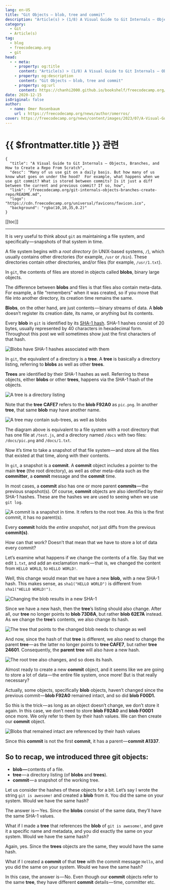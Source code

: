 ```yaml
---
lang: en-US
title: "Git Objects — blob, tree and commit"
description: "Article(s) > (1/8) A Visual Guide to Git Internals — Objects, Branches, and How to Create a Repo From Scratch"
category:
  - Git
  - Article(s)
tag:
  - blog
  - freecodecamp.org
  - git
head:
  - - meta:
    - property: og:title
      content: "Article(s) > (1/8) A Visual Guide to Git Internals — Objects, Branches, and How to Create a Repo From Scratch"
    - property: og:description
      content: "Git Objects — blob, tree and commit"
    - property: og:url
      content: https://chanhi2000.github.io/bookshelf/freecodecamp.org/git-internals-objects-branches-create-repo/git-objects-blob-tree-and-commit.html
date: 2020-12-15
isOriginal: false
author:
  - name: Omer Rosenbaum
    url : https://freecodecamp.org/news/author/omerros/
cover: https://freecodecamp.org/news/content/images/2023/07/A-Visual-Guide-to-Git-Internals-Book-Cover--1-.png
---
```


# {{ $frontmatter.title }} 관련

```component VPCard
{
  "title": "A Visual Guide to Git Internals — Objects, Branches, and How to Create a Repo From Scratch",
  "desc": "Many of us use git on a daily basis. But how many of us know what goes on under the hood?  For example, what happens when we use git commit? What is stored between commits? Is it just a diff between the current and previous commit? If so, how",
  "link": "/freecodecamp.org/git-internals-objects-branches-create-repo/README.md",
  "logo": "https://cdn.freecodecamp.org/universal/favicons/favicon.ico",
  "background": "rgba(10,10,35,0.2)"
}
```

[[toc]]

---

<SiteInfo
  name="A Visual Guide to Git Internals — Objects, Branches, and How to Create a Repo From Scratch"
  desc="Many of us use git on a daily basis. But how many of us know what goes on under the hood?  For example, what happens when we use git commit? What is stored between commits? Is it just a diff between the current and previous commit? If so, how"
  url="https://freecodecamp.org/news/git-internals-objects-branches-create-repo#heading-git-objects-blob-tree-and-commit"
  logo="https://cdn.freecodecamp.org/universal/favicons/favicon.ico"
  preview="https://freecodecamp.org/news/content/images/2023/07/A-Visual-Guide-to-Git-Internals-Book-Cover--1-.png"/>

It is very useful to think about `git` as maintaining a file system, and specifically — snapshots of that system in time.

A file system begins with a *root directory* (in UNIX-based systems, `/`), which usually contains other directories (for example, `/usr` or `/bin`). These directories contain other directories, and/or files (for example, `/usr/1.txt`).

In `git`, the contents of files are stored in objects called **blobs**, binary large objects.

The difference between **blobs** and files is that files also contain meta-data. For example, a file “remembers” when it was created, so if you move that file into another directory, its creation time remains the same.

**Blobs**, on the other hand, are just contents — binary streams of data. A **blob** doesn’t register its creation date, its name, or anything but its contents.

Every **blob** in `git` is identified by its [SHA-1 hash](https://en.wikipedia.org/wiki/SHA-1). SHA-1 hashes consist of 20 bytes, usually represented by 40 characters in hexadecimal form. Throughout this post we will sometimes show just the first characters of that hash.

![Blobs have SHA-1 hashes associated with them](https://freecodecamp.org/news/content/images/2020/12/image-34.png)

In `git`, the equivalent of a directory is a **tree**. A **tree** is basically a directory listing, referring to **blobs** as well as other **trees**.

**Trees** are identified by their SHA-1 hashes as well. Referring to these objects, either **blobs** or other **trees**, happens via the SHA-1 hash of the objects.

![A tree is a directory listing](https://freecodecamp.org/news/content/images/2020/12/image-35.png)

Note that the **tree** **CAFE7** refers to the **blob F92A0** as <FontIcon icon="fas fa-file-image"/>`pic.png`. In another **tree**, that same **blob** may have another name.

![A tree may contain sub-trees, as well as blobs](https://freecodecamp.org/news/content/images/2020/12/image-36.png)

The diagram above is equivalent to a file system with a root directory that has one file at <FontIcon icon="fa-brands fa-js"/>`/test.js`, and a directory named <FontIcon icon="fas fa-folder-open"/>`/docs` with two files: <FontIcon icon="fas fa-folder-open"/>`/docs/`<FontIcon icon="fas fa-file-image"/>`pic.png` and `/docs/`<FontIcon icon="fas fa-file-lines"/>`1.txt`.

Now it’s time to take a snapshot of that file system — and store all the files that existed at that time, along with their contents.

In `git`, a snapshot is a **commit**. A **commit** object includes a pointer to the main **tree** (the root directory), as well as other meta-data such as the **committer**, a **commit** message and the **commit** time.

In most cases, a **commit** also has one or more parent **commits** — the previous snapshot(s). Of course, **commit** objects are also identified by their SHA-1 hashes. These are the hashes we are used to seeing when we use `git log`.

![A commit is a snapshot in time. It refers to the root tree. As this is the first commit, it has no parent(s).](https://freecodecamp.org/news/content/images/2020/12/image-37.png)

Every **commit** holds the *entire snapshot*, not just diffs from the previous **commit(s)**.

How can that work? Doesn’t that mean that we have to store a lot of data every commit?

Let’s examine what happens if we change the contents of a file. Say that we edit <FontIcon icon="fas fa-file-lines"/>`1.txt`, and add an exclamation mark — that is, we changed the content from `HELLO WORLD`, to `HELLO WORLD!`.

Well, this change would mean that we have a new **blob,** with a new SHA-1 hash. This makes sense, as `sha1("HELLO WORLD")` is different from `sha1("HELLO WORLD!")`.

![Changing the blob results in a new SHA-1](https://freecodecamp.org/news/content/images/2020/12/image-38.png)

Since we have a new hash, then the **tree**’s listing should also change. After all, our **tree** no longer points to **blob 73D8A**, but rather **blob 62E7A** instead. As we change the **tree**’s contents, we also change its hash.

![The tree that points to the changed blob needs to change as well](https://freecodecamp.org/news/content/images/2020/12/image-39.png)

And now, since the hash of that **tree** is different, we also need to change the parent **tree** — as the latter no longer points to **tree CAFE7**, but rather **tree 24601**. Consequently, the **parent** **tree** will also have a new hash.

![The root tree also changes, and so does its hash.](https://freecodecamp.org/news/content/images/2020/12/image-40.png)

Almost ready to create a new **commit** object, and it seems like we are going to store a lot of data — the entire file system, once more! But is that really necessary?

Actually, some objects, specifically **blob** objects, haven’t changed since the previous commit — **blob F92A0** remained intact, and so did **blob F00D1.**

So this is the trick — as long as an object doesn’t change, we don’t store it again. In this case, we don’t need to store **blob F92A0** and **blob F00D1** once more. We only refer to them by their hash values. We can then create our **commit** object.

![Blobs that remained intact are referenced by their hash values](https://freecodecamp.org/news/content/images/2020/12/image-41.png)

Since this **commit** is not the first **commit**, it has a parent — **commit A1337**.

## So to recap, we introduced three git objects:

- **blob —** contents of a file.
- **tree** — a directory listing (of **blobs** and **trees**).
- **commit** — a snapshot of the working tree.

Let us consider the hashes of these objects for a bit. Let’s say I wrote the string `git is awesome!` and created a **blob** from it. You did the same on your system. Would we have the same hash?

The answer is — Yes. Since the **blobs** consist of the same data, they’ll have the same SHA-1 values.

What if I made a **tree** that references the **blob** of `git is awesome!`, and gave it a specific name and metadata, and you did exactly the same on your system. Would we have the same hash?

Again, yes. Since the **trees** objects are the same, they would have the same hash.

What if I created a **commit** of that **tree** with the commit message `Hello`, and you did the same on your system. Would we have the same hash?

In this case, the answer is — No. Even though our **commit** objects refer to the same **tree**, they have different **commit** details — time, committer etc.
